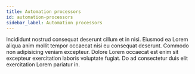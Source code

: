 ```yaml
---
title: Automation processors
id: automation-processors
sidebar_label: Automation processors
---
```


Incididunt nostrud consequat deserunt cillum et in nisi. Eiusmod ea Lorem aliqua anim mollit tempor occaecat nisi eu consequat deserunt. Commodo non adipisicing veniam excepteur. Dolore Lorem occaecat est enim sit excepteur exercitation laboris voluptate fugiat. Do ad consectetur duis elit exercitation Lorem pariatur in.


